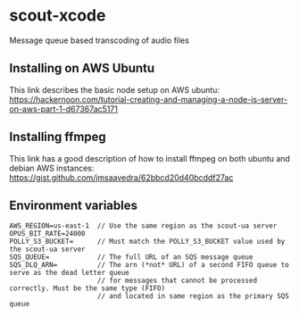 # scout-xcode

Message queue based transcoding of audio files

## Installing on AWS Ubuntu

This link describes the basic node setup on AWS ubuntu: https://hackernoon.com/tutorial-creating-and-managing-a-node-js-server-on-aws-part-1-d67367ac5171

## Installing ffmpeg

This link has a good description of how to install ffmpeg on both ubuntu and debian AWS instances: https://gist.github.com/jmsaavedra/62bbcd20d40bcddf27ac

## Environment variables

```
AWS_REGION=us-east-1  // Use the same region as the scout-ua server
OPUS_BIT_RATE=24000
POLLY_S3_BUCKET=      // Must match the POLLY_S3_BUCKET value used by the scout-ua server
SQS_QUEUE=            // The full URL of an SQS message queue
SQS_DLQ_ARN=          // The arn (*not* URL) of a second FIFO queue to serve as the dead letter queue
                      // for messages that cannot be processed correctly. Must be the same type (FIFO)
                      // and located in same region as the primary SQS queue
```
